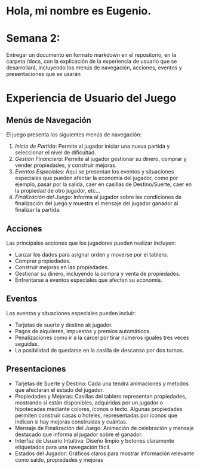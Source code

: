 
# Hola, mi nombre es Eugenio.




# Semana 2:
Entregar un documento en formato markdown en el repositorio, en
la carpeta /docs, con la explicación de la experiencia de usuario que se
desarrollará, incluyendo los menús de navegación, acciones, eventos y
presentaciones que se usarán

# Experiencia de Usuario del Juego

## Menús de Navegación
El juego presenta los siguientes menús de navegación:

1. *Inicio de Partida*: Permite al jugador iniciar una nueva partida y seleccionar el nivel de dificultad.
2. *Gestión Financiera*: Permite al jugador gestionar su dinero, comprar y vender propiedades, y construir mejoras.
3. *Eventos Especiales*: Aquí se presentan los eventos y situaciones especiales que pueden afectar la economía del jugador, como por ejemplo, pasar por la salida, caer en casillas de Destino/Suerte, caer en la propiedad de otro jugador, etc... 
4. *Finalización del Juego*: Informa al jugador sobre las condiciones de finalización del juego y muestra el mensaje del jugador ganador al finalizar la partida.

## Acciones
Las principales acciones que los jugadores pueden realizar incluyen:

- Lanzar los dados para asignar orden y moverse por el tablero.
- Comprar propiedades.
- Construir mejoras en las propiedades.
- Gestionar su dinero, incluyendo la compra y venta de propiedades.
- Enfrentarse a eventos especiales que afectan su economía.

## Eventos
Los eventos y situaciones especiales pueden incluir:

- Tarjetas de suerte y destino ak jugador.
- Pagos de alquileres, impuestos y premios automáticos.
- Penalizaciones como ir a la cárcel por tirar números iguales tres veces seguidas.
- La posibilidad de quedarse en la casilla de descanso por dos turnos.


## Presentaciones
- Tarjetas de Suerte y Destino: Cada una tendra animaciones y metodos que afectaran el estado del jugador.
- Propiedades y Mejoras: Casillas del tablero representan propiedades, mostrando si están disponibles, adquiridas por un jugador o hipotecadas mediante colores, íconos o texto. Algunas propiedades permiten construir casas o hoteles, representadas por íconos que indican si hay mejoras construidas y cuántas.
- Mensaje de Finalización del Juego: Animación de celebración y mensaje destacado que informa al jugador sobre el ganador.
- Interfaz de Usuario Intuitiva: Diseño limpio y botones claramente etiquetados para una navegación fácil.
- Estados del Jugador: Gráficos claros para mostrar información relevante como saldo, propiedades y mejoras
